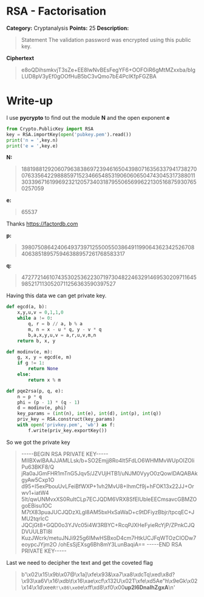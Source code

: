 # RSA - Factorisation 
**Category:** Cryptanalysis **Points:** 25 **Description:**
> Statement The validation password was encrypted using this public key.

**Ciphertext**
> e8oQDihsmkvjT3sZe+EE8lwNvBEsFegYF6+OOFOiR6gMtMZxxba/bIgLUD8pV3yEf0gOOfHuB5bC3vQmo7bE4PcIKfpFGZBA

# Write-up

I use **pycrypto** to find out the module **N** and the open exponent **e**

```python
from Crypto.PublicKey import RSA
key = RSA.importKey(open('pubkey.pem').read())
print('n = ',key.n)
print('e = ',key.e)
```
**N:**
>188198812920607963838697239461650439807163563379417382700763356422988859715234665485319060606504743045317388011303396716199692321205734031879550656996221305168759307650257059


**e:**
> 65537



Thanks https://factordb.com


**p:**
> 398075086424064937397125500550386491199064362342526708406385189575946388957261768583317


**q:**
> 472772146107435302536223071973048224632914695302097116459852171130520711256363590397527



Having this data we can get private key.
```python
def egcd(a, b):
    x,y,u,v = 0,1,1,0
    while a != 0:
        q, r = b // a, b % a
        m, n = x - u * q, y - v * q
        b,a,x,y,u,v = a,r,u,v,m,n
    return b, x, y

def modinv(e, m):
    g, x, y = egcd(e, m)
    if g != 1:
        return None
    else:
        return x % m

def pqe2rsa(p, q, e):
    n = p * q
    phi = (p - 1) * (q - 1)
    d = modinv(e, phi)
    key_params = (int(n), int(e), int(d), int(p), int(q))
    priv_key = RSA.construct(key_params)
    with open('privkey.pem', 'wb') as f:
        f.write(priv_key.exportKey())
 ```
So we got the private key
>-----BEGIN RSA PRIVATE KEY-----
MIIBXwIBAAJJAMLLsk/b+SO2Emjj8Ro4lt5FdLO6WHMMvWUpOIZOIiPu63BKF8/Q
jRa0aJGmFHR1mTnG5Jqv5/JZVUjHTB1/uNJM0VyyO0zQowIDAQABAkgyAw5Cxp1O
d95+I5exPbouUvLFeiBfWXP+1vh2MvU8+IhmCf9j+hFOK13x22JJ+Orwv1+iatW4
5It/qwUNMvxXS0RuItCLp7ECJQDM6VRX8SfElUbleEECmsavcGBMZOgoEBisu1OC
M7tX83puaJUCJQDzXLgl8AM5bxHxSaWaD+c9tDFiyzBbjr/tpcqEC+JMU2tqrlcC
JQCjGt8+GQD0o3YJVc05i4W3RBYC+RcqPJXHeFyieRcYjP/ZPnkCJQDVUULBTl8l
KuzJWcrk/metuJNJi925g6lMwHSBxoD4cm7HtkUCJFqWTOzCIODw7eoypcJYjm2O
/ohEsSjEXsg6Bh8mY3LunBaqiA==
-----END RSA PRIVATE KEY-----



Last we need to decipher the text and get the coveted flag
> b'\x02\x15\x9b\x07@\x1a]\xfe\x93&\xa7\xa8\xdcTq\xed\x8d?\x93\xa6V\x16\xdb\t\x16\xae\xcf\x132U\x02T\xfe\xd5Ae"h\x9eGk\x02\x14\x1d\xee`R!\x86\xe0`e\xff\xd8\xf0\x00**up2l6DnaIhZgxA**\n'

